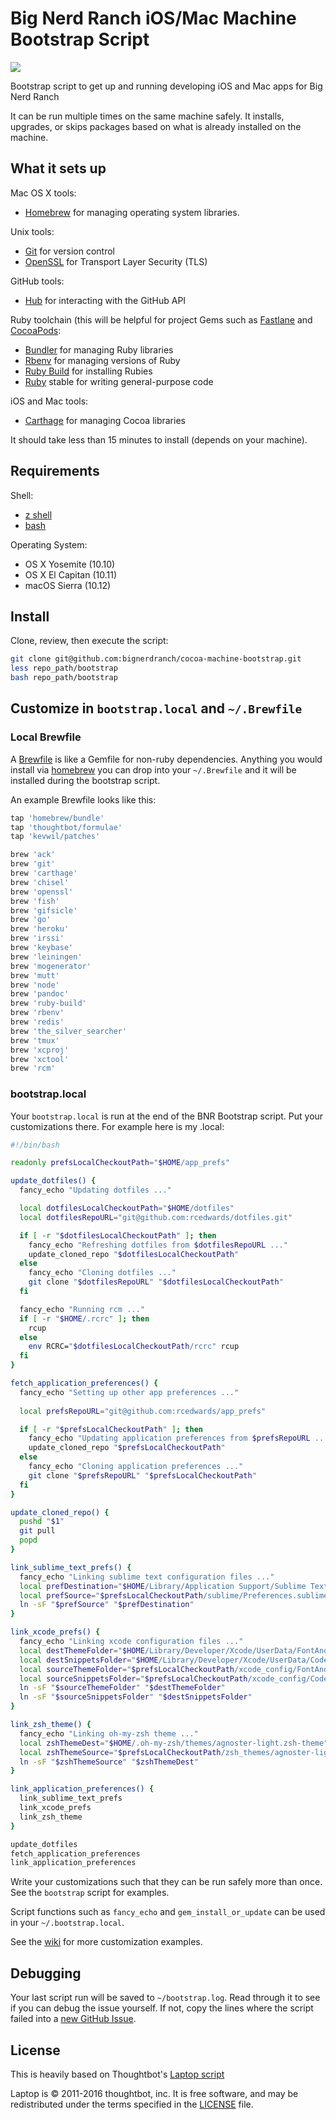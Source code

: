Big Nerd Ranch iOS/Mac Machine Bootstrap Script
===============================================

![](https://travis-ci.com/bignerdranch/cocoa-machine-bootstrap.svg?token=mjyegwmpGK1tsHqNiqGk&branch=master)

Bootstrap script to get up and running developing iOS and Mac apps for Big Nerd Ranch

It can be run multiple times on the same machine safely.
It installs, upgrades, or skips packages
based on what is already installed on the machine.

What it sets up
---------------

Mac OS X tools:

* [Homebrew] for managing operating system libraries.

[Homebrew]: http://brew.sh/

Unix tools:

* [Git](https://git-scm.com/) for version control
* [OpenSSL](https://www.openssl.org/) for Transport Layer Security (TLS)

GitHub tools:

* [Hub](http://hub.github.com/) for interacting with the GitHub API

Ruby toolchain (this will be helpful for project Gems such as [Fastlane](https://fastlane.tools/) and [CocoaPods](https://cocoapods.org/):

* [Bundler](http://bundler.io/) for managing Ruby libraries
* [Rbenv](https://github.com/sstephenson/rbenv) for managing versions of Ruby
* [Ruby Build](https://github.com/sstephenson/ruby-build) for installing Rubies
* [Ruby](https://www.ruby-lang.org/en/) stable for writing general-purpose code

iOS and Mac tools:

* [Carthage](https://github.com/Carthage/Carthage) for managing Cocoa libraries

It should take less than 15 minutes to install (depends on your machine).

Requirements
------------

Shell:

* [z shell](http://zsh.sourceforge.net/)
* [bash](https://www.gnu.org/software/bash/)

Operating System:

* OS X Yosemite (10.10)
* OS X El Capitan (10.11)
* macOS Sierra (10.12) 

Install
-------

Clone, review, then execute the script:

```bash
git clone git@github.com:bignerdranch/cocoa-machine-bootstrap.git
less repo_path/bootstrap
bash repo_path/bootstrap
```

Customize in `bootstrap.local` and `~/.Brewfile`
---------------------------------------------------

### Local Brewfile

A [Brewfile](https://github.com/Homebrew/homebrew-bundle) is like a Gemfile for non-ruby dependencies. Anything you would install via [homebrew](http://brew.sh/) you can drop into your `~/.Brewfile` and it will be installed during the bootstrap script.

An example Brewfile looks like this:
```ruby
tap 'homebrew/bundle'
tap 'thoughtbot/formulae'
tap 'kevwil/patches'

brew 'ack'
brew 'git'
brew 'carthage'
brew 'chisel'
brew 'openssl'
brew 'fish'
brew 'gifsicle'
brew 'go'
brew 'heroku'
brew 'irssi'
brew 'keybase'
brew 'leiningen'
brew 'mogenerator'
brew 'mutt'
brew 'node'
brew 'pandoc'
brew 'ruby-build'
brew 'rbenv'
brew 'redis'
brew 'the_silver_searcher'
brew 'tmux'
brew 'xcproj'
brew 'xctool'
brew 'rcm'	
``` 

### bootstrap.local

Your `bootstrap.local` is run at the end of the BNR Bootstrap script.
Put your customizations there.
For example here is my .local:

```bash
#!/bin/bash

readonly prefsLocalCheckoutPath="$HOME/app_prefs"

update_dotfiles() {
  fancy_echo "Updating dotfiles ..."

  local dotfilesLocalCheckoutPath="$HOME/dotfiles"
  local dotfilesRepoURL="git@github.com:rcedwards/dotfiles.git"

  if [ -r "$dotfilesLocalCheckoutPath" ]; then
    fancy_echo "Refreshing dotfiles from $dotfilesRepoURL ..."
    update_cloned_repo "$dotfilesLocalCheckoutPath"
  else
    fancy_echo "Cloning dotfiles ..."
    git clone "$dotfilesRepoURL" "$dotfilesLocalCheckoutPath"
  fi

  fancy_echo "Running rcm ..."
  if [ -r "$HOME/.rcrc" ]; then
    rcup
  else
    env RCRC="$dotfilesLocalCheckoutPath/rcrc" rcup
  fi
}

fetch_application_preferences() {
  fancy_echo "Setting up other app preferences ..."
  
  local prefsRepoURL="git@github.com:rcedwards/app_prefs"

  if [ -r "$prefsLocalCheckoutPath" ]; then
    fancy_echo "Updating application preferences from $prefsRepoURL ..."
    update_cloned_repo "$prefsLocalCheckoutPath"
  else
    fancy_echo "Cloning application preferences ..."
    git clone "$prefsRepoURL" "$prefsLocalCheckoutPath"
  fi
}

update_cloned_repo() {
  pushd "$1"
  git pull
  popd
}

link_sublime_text_prefs() {
  fancy_echo "Linking sublime text configuration files ..."
  local prefDestination="$HOME/Library/Application Support/Sublime Text 3/Packages/User/Preferences.sublime-settings"
  local prefSource="$prefsLocalCheckoutPath/sublime/Preferences.sublime-settings"
  ln -sF "$prefSource" "$prefDestination"
}

link_xcode_prefs() {
  fancy_echo "Linking xcode configuration files ..."
  local destThemeFolder="$HOME/Library/Developer/Xcode/UserData/FontAndColorThemes"
  local destSnippetsFolder="$HOME/Library/Developer/Xcode/UserData/CodeSnippets"
  local sourceThemeFolder="$prefsLocalCheckoutPath/xcode_config/FontAndColorThemes"
  local sourceSnippetsFolder="$prefsLocalCheckoutPath/xcode_config/CodeSnippets"
  ln -sF "$sourceThemeFolder" "$destThemeFolder"
  ln -sF "$sourceSnippetsFolder" "$destSnippetsFolder"
}

link_zsh_theme() {
  fancy_echo "Linking oh-my-zsh theme ..."
  local zshThemeDest="$HOME/.oh-my-zsh/themes/agnoster-light.zsh-theme"
  local zshThemeSource="$prefsLocalCheckoutPath/zsh_themes/agnoster-light.zsh-theme"
  ln -sF "$zshThemeSource" "$zshThemeDest"
}

link_application_preferences() {
  link_sublime_text_prefs
  link_xcode_prefs
  link_zsh_theme
}

update_dotfiles
fetch_application_preferences
link_application_preferences
```

Write your customizations such that they can be run safely more than once.
See the `bootstrap` script for examples.

Script functions such as `fancy_echo` and
`gem_install_or_update`
can be used in your `~/.bootstrap.local`.

See the [wiki](https://github.com/thoughtbot/laptop/wiki)
for more customization examples.

Debugging
---------

Your last script run will be saved to `~/bootstrap.log`.
Read through it to see if you can debug the issue yourself.
If not, copy the lines where the script failed into a
[new GitHub Issue](https://github.com/bignerdranch/cocoa-machine-bootstrap/issues/new).

License
-------

This is heavily based on Thoughtbot's [Laptop script](https://github.com/thoughtbot/laptop)

Laptop is © 2011-2016 thoughtbot, inc.
It is free software,
and may be redistributed under the terms specified in the [LICENSE] file.

[LICENSE]: THOUGHTBOT_LICENSE
